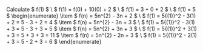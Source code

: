Calculate $ f(1) $ \\
$ f(1) = f(0) + 10(0) + 2 $ \\
$ f(1) = 3 + 0 + 2 $ \\
$ f(1) = 5 $
\begin{enumerate}
\item $ f(n) = 5n^{2} - 3n + 2 $ \\
$ f(1) = 5{(1)}^2 - 3(1) + 2 = 5 - 3 + 2 = 4 $
\item $ f(n) = 5n^{2} - 3n + 3 $ \\
$ f(1) = 5{(1)}^2 - 3(1) + 3 = 5 - 3 + 3 = 5 $
\item $ f(n) = 5n^{2} + 3n + 3 $ \\
$ f(1) = 5{(1)}^2 + 3(1) + 3 = 5 + 3 + 3 = 11 $
\item $ f(n) = 5n^{2} - 2n + 3 $ \\
$ f(1) = 5{(1)}^2 - 2(1) + 3 = 5 - 2 + 3 = 6 $
\end{enumerate}

